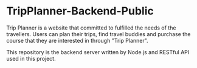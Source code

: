 # TripPlanner-Backend-Public
Trip Planner is a website that committed to fulfilled the needs of the travellers. Users can plan their trips, find travel buddies and purchase the course that they are interested in through "Trip Planner".

This repository is the backend server written by Node.js and RESTful API used in this project.
